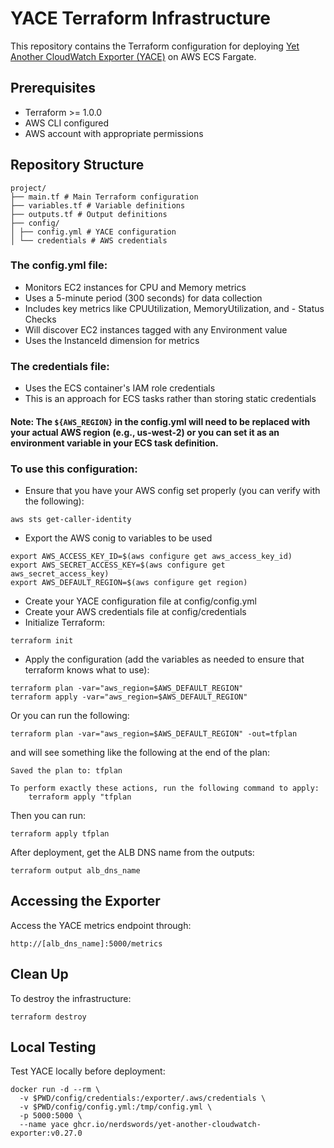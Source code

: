 # YACE Terraform Infrastructure

This repository contains the Terraform configuration for deploying [Yet Another CloudWatch Exporter (YACE)](https://github.com/prometheus-community/yet-another-cloudwatch-exporter/tree/master) on AWS ECS Fargate.

## Prerequisites

- Terraform >= 1.0.0
- AWS CLI configured
- AWS account with appropriate permissions

## Repository Structure

```
project/
├── main.tf # Main Terraform configuration
├── variables.tf # Variable definitions
├── outputs.tf # Output definitions
├── config/
│ ├── config.yml # YACE configuration
│ └── credentials # AWS credentials
```

### The config.yml file:

- Monitors EC2 instances for CPU and Memory metrics
- Uses a 5-minute period (300 seconds) for data collection
- Includes key metrics like CPUUtilization, MemoryUtilization, and - Status Checks
- Will discover EC2 instances tagged with any Environment value
- Uses the InstanceId dimension for metrics

### The credentials file:

- Uses the ECS container's IAM role credentials
- This is an approach for ECS tasks rather than storing static credentials

#### Note: The `${AWS_REGION}` in the config.yml will need to be replaced with your actual AWS region (e.g., us-west-2) or you can set it as an environment variable in your ECS task definition.

### To use this configuration:

- Ensure that you have your AWS config set properly (you can verify with the following):
```
aws sts get-caller-identity
```
- Export the AWS conig to variables to be used
```
export AWS_ACCESS_KEY_ID=$(aws configure get aws_access_key_id)
export AWS_SECRET_ACCESS_KEY=$(aws configure get aws_secret_access_key)
export AWS_DEFAULT_REGION=$(aws configure get region)
```

- Create your YACE configuration file at config/config.yml
- Create your AWS credentials file at config/credentials
- Initialize Terraform:

`terraform init`

- Apply the configuration (add the variables as needed to ensure that terraform knows what to use):

`terraform plan -var="aws_region=$AWS_DEFAULT_REGION"`  
`terraform apply -var="aws_region=$AWS_DEFAULT_REGION"`

Or you can run the following:

`
terraform plan -var="aws_region=$AWS_DEFAULT_REGION" -out=tfplan
`

and will see something like the following at the end of the plan:

```
Saved the plan to: tfplan

To perform exactly these actions, run the following command to apply:
    terraform apply "tfplan
```

Then you can run:

`terraform apply tfplan`

After deployment, get the ALB DNS name from the outputs:

`terraform output alb_dns_name`

## Accessing the Exporter
Access the YACE metrics endpoint through:

`http://[alb_dns_name]:5000/metrics`

## Clean Up
To destroy the infrastructure:

`terraform destroy`

## Local Testing
Test YACE locally before deployment:

```
docker run -d --rm \
  -v $PWD/config/credentials:/exporter/.aws/credentials \
  -v $PWD/config/config.yml:/tmp/config.yml \
  -p 5000:5000 \
  --name yace ghcr.io/nerdswords/yet-another-cloudwatch-exporter:v0.27.0
```
